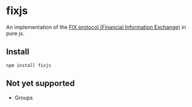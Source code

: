 # fixjs

An implementation of the [FIX protocol (Financial Information Exchange)](http://en.wikipedia.org/wiki/Financial_Information_eXchange) in pure js.

## Install

```
npm install fixjs
```

## Not yet supported

* Groups

